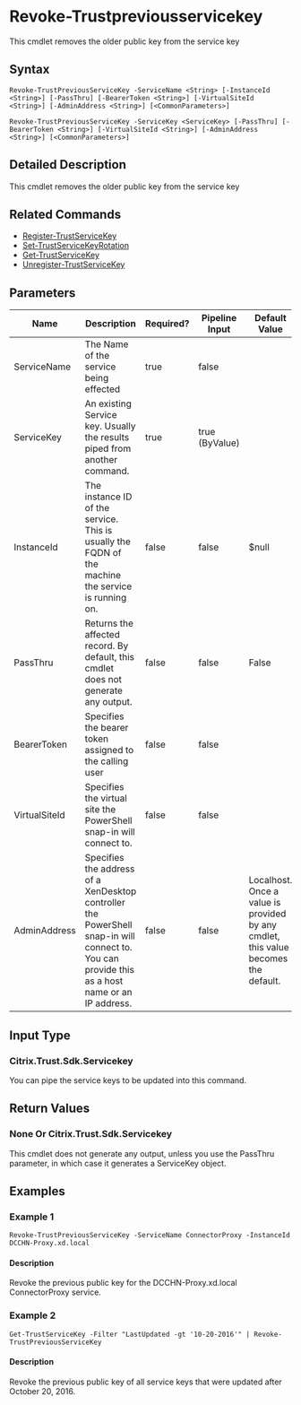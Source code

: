 ﻿
# Revoke-Trustpreviousservicekey
This cmdlet removes the older public key from the service key
## Syntax
```
Revoke-TrustPreviousServiceKey -ServiceName <String> [-InstanceId <String>] [-PassThru] [-BearerToken <String>] [-VirtualSiteId <String>] [-AdminAddress <String>] [<CommonParameters>]

Revoke-TrustPreviousServiceKey -ServiceKey <ServiceKey> [-PassThru] [-BearerToken <String>] [-VirtualSiteId <String>] [-AdminAddress <String>] [<CommonParameters>]
```
## Detailed Description
This cmdlet removes the older public key from the service key


## Related Commands

* [Register-TrustServiceKey](../Register-TrustServiceKey/)
* [Set-TrustServiceKeyRotation](../Set-TrustServiceKeyRotation/)
* [Get-TrustServiceKey](../Get-TrustServiceKey/)
* [Unregister-TrustServiceKey](../Unregister-TrustServiceKey/)
## Parameters
| Name   | Description | Required? | Pipeline Input | Default Value |
| --- | --- | --- | --- | --- |
| ServiceName | The Name of the service being effected | true | false |  |
| ServiceKey | An existing Service key.  Usually the results piped from another command. | true | true (ByValue) |  |
| InstanceId | The instance ID of the service.  This is usually the FQDN of the machine the service is running on. | false | false | \$null |
| PassThru | Returns the affected record. By default, this cmdlet does not generate any output. | false | false | False |
| BearerToken | Specifies the bearer token assigned to the calling user | false | false |  |
| VirtualSiteId | Specifies the virtual site the PowerShell snap-in will connect to. | false | false |  |
| AdminAddress | Specifies the address of a XenDesktop controller the PowerShell snap-in will connect to. You can provide this as a host name or an IP address. | false | false | Localhost. Once a value is provided by any cmdlet, this value becomes the default. |

## Input Type

### Citrix.Trust.Sdk.Servicekey
You can pipe the service keys to be updated into this command.
## Return Values

### None Or Citrix.Trust.Sdk.Servicekey
This cmdlet does not generate any output, unless you use the PassThru parameter, in which case it generates a ServiceKey object.
## Examples

### Example 1
```
Revoke-TrustPreviousServiceKey -ServiceName ConnectorProxy -InstanceId DCCHN-Proxy.xd.local
```
#### Description
Revoke the previous public key for the DCCHN-Proxy.xd.local ConnectorProxy service.
### Example 2
```
Get-TrustServiceKey -Filter "LastUpdated -gt '10-20-2016'" | Revoke-TrustPreviousServiceKey
```
#### Description
Revoke the previous public key of all service keys that were updated after October 20, 2016.
